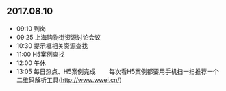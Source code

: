 ## 2017.08.10
* 09:10 到岗
* 09:25 上海购物街资源讨论会议
* 10:30 提示框相关资源查找
* 11:00 H5案例查找
* 12:00 午休
* 13:05 每日热点、H5案例完成
        每次看H5案例都要用手机扫一扫推荐一个二维码解析工具(http://www.wwei.cn/)
